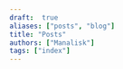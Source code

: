 ```yaml
---
draft:  true
aliases: ["posts", "blog"]
title: "Posts"
authors: ["Manalisk"]
tags: ["index"]
---
```

